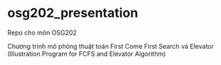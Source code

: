 # osg202_presentation
Repo cho môn OSG202

Chương trình mô phỏng thuật toán First Come First Search và Elevator
(Illustration Program for FCFS and Elevator Algorithm)
